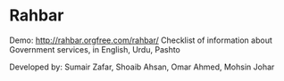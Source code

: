 Rahbar
======
Demo: http://rahbar.orgfree.com/rahbar/
Checklist of information about Government services, in English, Urdu, Pashto

Developed by: Sumair Zafar, Shoaib Ahsan, Omar Ahmed, Mohsin Johar
